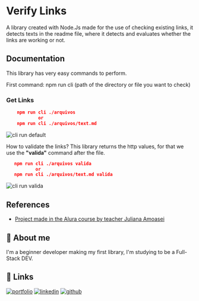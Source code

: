 
# Verify Links

A library created with Node.Js made for the use of checking existing links, it detects texts in the readme file, where it detects and evaluates whether the links are working or not.

## Documentation

This library has very easy commands to perform.

First command:
npm run cli (path of the directory or file you want to check)
### Get Links

```json
    npm run cli ./arquivos
            or
    npm run cli ./arquivos/text.md
```
![cli run default](https://user-images.githubusercontent.com/51518580/226369831-6a65f20a-9f7b-419e-acfc-dd8458f234db.gif)



How to validate the links?
This library returns the http values, for that we use the **"valida"** command after the file.


 ```json
    npm run cli ./arquivos valida
            or
    npm run cli ./arquivos/text.md valida
```

![cli run valida](https://user-images.githubusercontent.com/51518580/226369568-65a74d0a-510a-425a-b1d6-f68e10fe121a.gif)


## References

 - [Project made in the Alura course by teacher Juliana Amoasei](https://github.com/JulianaAmoasei)
## 🚀 About me
I'm a beginner developer making my first library, I'm studying to be a Full-Stack DEV.




## 🔗 Links

[![portfolio](https://img.shields.io/badge/my_portfolio-000?style=for-the-badge&logo=ko-fi&logoColor=white)](https://riclou.github.io/Portfolio/)
[![linkedin](https://img.shields.io/badge/linkedin-0A66C2?style=for-the-badge&logo=linkedin&logoColor=white)](https://www.linkedin.com/in/riclou/)
[![github](https://img.shields.io/badge/Github-808080?style=for-the-badge&logo=github&logoColor=white)](https://github.com/riclou)



